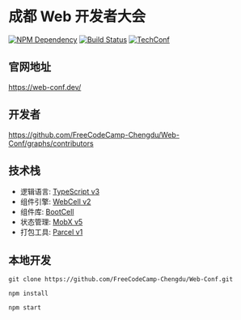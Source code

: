 # 成都 Web 开发者大会

[![NPM Dependency](https://david-dm.org/FreeCodeCamp-Chengdu/Web-Conf.svg)][1]
[![Build Status](https://travis-ci.com/FreeCodeCamp-Chengdu/Web-Conf.svg?branch=master)][2]
[![TechConf](https://img.shields.io/badge/TechConf-Chinese-red)][3]

## 官网地址

https://web-conf.dev/

## 开发者

https://github.com/FreeCodeCamp-Chengdu/Web-Conf/graphs/contributors

## 技术栈

-   逻辑语言: [TypeScript v3][4]
-   组件引擎: [WebCell v2][5]
-   组件库: [BootCell][6]
-   状态管理: [MobX v5][7]
-   打包工具: [Parcel v1][8]

## 本地开发

```shell
git clone https://github.com/FreeCodeCamp-Chengdu/Web-Conf.git

npm install

npm start
```

[1]: https://david-dm.org/FreeCodeCamp-Chengdu/Web-Conf
[2]: https://travis-ci.com/FreeCodeCamp-Chengdu/Web-Conf
[3]: https://github.com/hax/chinese-tech-conf-schedule
[4]: https://typescriptlang.org
[5]: https://github.com/EasyWebApp/WebCell/tree/v2
[6]: https://web-cell.dev/BootCell
[7]: https://mobx.js.org
[8]: https://parceljs.org
